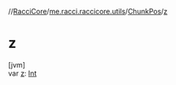 //[RacciCore](../../../index.md)/[me.racci.raccicore.utils](../index.md)/[ChunkPos](index.md)/[z](z.md)

# z

[jvm]\
var [z](z.md): [Int](https://kotlinlang.org/api/latest/jvm/stdlib/kotlin/-int/index.html)

